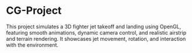 # CG-Project
This project simulates a 3D fighter jet takeoff and landing using OpenGL, featuring smooth animations, dynamic camera control, and realistic airstrip and terrain rendering. It showcases jet movement, rotation, and interaction with the environment.
